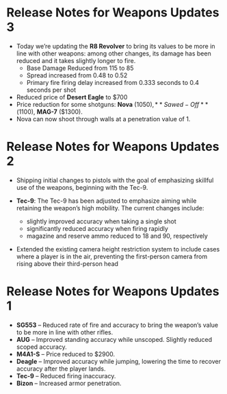 # Release Notes for Weapons Updates 3
- Today we’re updating the **R8 Revolver** to bring its values to be more in line with other weapons: among other changes, its damage has been reduced and it takes slightly longer to fire.
    - Base Damage Reduced from 115 to 85
    - Spread increased from 0.48 to 0.52
    - Primary fire firing delay increased from 0.333 seconds to 0.4 seconds per shot
- Reduced price of **Desert Eagle** to $700
- Price reduction for some shotguns: **Nova** ($1050), **Sawed-Off** ($1100), **MAG-7** ($1300).
- Nova can now shoot through walls at a penetration value of 1.
# Release Notes for Weapons Updates 2
- Shipping initial changes to pistols with the goal of emphasizing skillful use of the weapons, beginning with the Tec-9.
- **Tec-9**: The Tec-9 has been adjusted to emphasize aiming while retaining the weapon’s high mobility. The current changes include:

    - slightly improved accuracy when taking a single shot
    - significantly reduced accuracy when firing rapidly
    - magazine and reserve ammo reduced to 18 and 90, respectively

- Extended the existing camera height restriction system to include cases where a player is in the air, preventing the first-person camera from rising above their third-person head
# Release Notes for Weapons Updates 1
- **SG553** – Reduced rate of fire and accuracy to bring the weapon’s value to be more in line with other rifles.
-  **AUG** – Improved standing accuracy while unscoped. Slightly reduced scoped accuracy.
-  **M4A1-S** – Price reduced to $2900.
-  **Deagle** – Improved accuracy while jumping, lowering the time to recover accuracy after the player lands.
-  **Tec-9** – Reduced firing inaccuracy.
-  **Bizon** – Increased armor penetration.